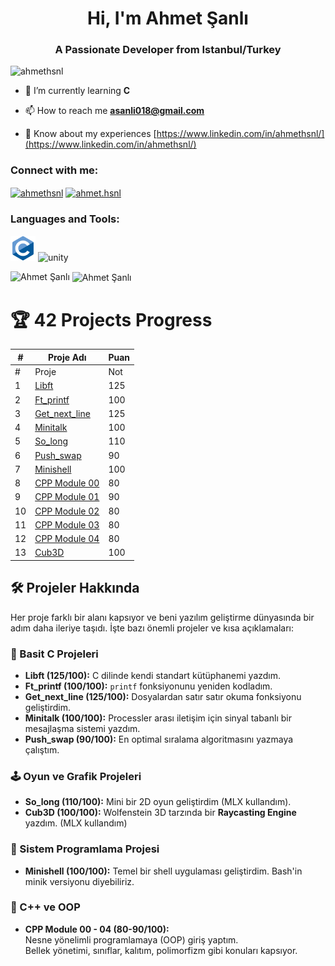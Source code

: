 <h1 align="center">Hi, I'm Ahmet Şanlı</h1>
<h3 align="center">A Passionate Developer from Istanbul/Turkey</h3>

<p align="left"> <img src="https://komarev.com/ghpvc/?username=ahmethsnl&label=Profile%20views&color=0e75b6&style=flat" alt="ahmethsnl" /> </p>

- 🌱 I’m currently learning **C**

- 📫 How to reach me **asanli018@gmail.com**

- 📄 Know about my experiences [https://www.linkedin.com/in/ahmethsnl/](https://www.linkedin.com/in/ahmethsnl/)

<h3 align="left">Connect with me:</h3>
<p align="left">
<a href="https://linkedin.com/in/ahmethsnl" target="blank"><img align="center" src="https://raw.githubusercontent.com/rahuldkjain/github-profile-readme-generator/master/src/images/icons/Social/linked-in-alt.svg" alt="ahmethsnl" height="30" width="40" /></a>
<a href="https://instagram.com/ahmet.hsnl" target="blank"><img align="center" src="https://raw.githubusercontent.com/rahuldkjain/github-profile-readme-generator/master/src/images/icons/Social/instagram.svg" alt="ahmet.hsnl" height="30" width="40" /></a>
</p>

<h3 align="left">Languages and Tools:</h3>
<p align="left"> <img src="https://raw.githubusercontent.com/devicons/devicon/master/icons/c/c-original.svg" alt="c" width="40" height="40"/> <img src="https://www.vectorlogo.zone/logos/unity3d/unity3d-icon.svg" alt="unity" width="40" height="40"/>
 
<p><img align="left" src="https://github-readme-stats.vercel.app/api/top-langs?username=ahmethsnl&show_icons=true&locale=en&layout=compact" alt="Ahmet Şanlı" /></p>

<p>&nbsp;<img align="center" src="https://github-readme-stats.vercel.app/api?username=ahmethsnl&show_icons=true&locale=en" alt="Ahmet Şanlı" /></p>

# 🏆 42 Projects Progress
| #  | Proje Adı        | Puan |
|----|-----------------|------|
| #  | Proje           | Not | Link                                               |
| 1  | [Libft](https://github.com/Ahmethsnl/42-libft)           | 125 | [Repo](https://github.com/Ahmethsnl/42-libft)      |
| 2  | [Ft_printf](https://github.com/Ahmethsnl/42-printf)       | 100 | [Repo](https://github.com/Ahmethsnl/42-printf)     |
| 3  | [Get_next_line](https://github.com/Ahmethsnl/42-get-next-line) | 125 | [Repo](https://github.com/Ahmethsnl/42-get-next-line) |
| 4  | [Minitalk](https://github.com/Ahmethsnl/42-Minitalk)        | 100 | [Repo](https://github.com/Ahmethsnl/42-Minitalk)    |
| 5  | [So_long](https://github.com/Ahmethsnl/42-so-long)         | 110 | [Repo](https://github.com/Ahmethsnl/42-so-long)     |
| 6  | [Push_swap](https://github.com/Ahmethsnl/42-push-swap)     | 90  | [Repo](https://github.com/Ahmethsnl/42-push-swap)   |
| 7  | [Minishell](https://github.com/Ahmethsnl/42-minishell)     | 100 | [Repo](https://github.com/Ahmethsnl/42-minishell)   |
| 8  | [CPP Module 00](https://github.com/Ahmethsnl/cpp_modules/tree/main/cpp_00) | 80  | [Repo](https://github.com/Ahmethsnl/cpp_modules/tree/main/cpp_00) |
| 9  | [CPP Module 01](https://github.com/Ahmethsnl/cpp_modules/tree/main/cpp_01) | 90  | [Repo](https://github.com/Ahmethsnl/cpp_modules/tree/main/cpp_01) |
| 10 | [CPP Module 02](https://github.com/Ahmethsnl/cpp_modules/tree/main/cpp_02) | 80  | [Repo](https://github.com/Ahmethsnl/cpp_modules/tree/main/cpp_02) |
| 11 | [CPP Module 03](https://github.com/Ahmethsnl/cpp_modules/tree/main/cpp_03) | 80  | [Repo](https://github.com/Ahmethsnl/cpp_modules/tree/main/cpp_03) |
| 12 | [CPP Module 04](https://github.com/Ahmethsnl/cpp_modules/tree/main/cpp_04) | 80  | [Repo](https://github.com/Ahmethsnl/cpp_modules/tree/main/cpp_04) |
| 13 | [Cub3D](https://github.com/Ahmethsnl/cub3d)           | 100 | [Repo](https://github.com/Ahmethsnl/cub3d)          |


## 🛠️ **Projeler Hakkında**
Her proje farklı bir alanı kapsıyor ve beni yazılım geliştirme dünyasında bir adım daha ileriye taşıdı. İşte bazı önemli projeler ve kısa açıklamaları:

### **📌 Basit C Projeleri**
- **Libft (125/100):** C dilinde kendi standart kütüphanemi yazdım.  
- **Ft_printf (100/100):** `printf` fonksiyonunu yeniden kodladım.  
- **Get_next_line (125/100):** Dosyalardan satır satır okuma fonksiyonu geliştirdim.  
- **Minitalk (100/100):** Processler arası iletişim için sinyal tabanlı bir mesajlaşma sistemi yazdım.  
- **Push_swap (90/100):** En optimal sıralama algoritmasını yazmaya çalıştım.  

### **🕹️ Oyun ve Grafik Projeleri**
- **So_long (110/100):** Mini bir 2D oyun geliştirdim (MLX kullandım).
- **Cub3D (100/100):** Wolfenstein 3D tarzında bir **Raycasting Engine** yazdım. (MLX kullandım)

### **🐚 Sistem Programlama Projesi**
- **Minishell (100/100):** Temel bir shell uygulaması geliştirdim. Bash'in minik versiyonu diyebiliriz.  

### **💎 C++ ve OOP**
- **CPP Module 00 - 04 (80-90/100):**  
  Nesne yönelimli programlamaya (OOP) giriş yaptım.  
  Bellek yönetimi, sınıflar, kalıtım, polimorfizm gibi konuları kapsıyor.  
